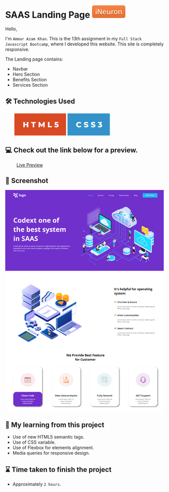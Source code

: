 # SAAS Landing Page [![iNeuron](./img/iNeuron-badge.svg)](https://ineuron.ai/)

Hello,

I'm `Ammar Azam Khan`. This is the 13th assignment in my `Full Stack Javascript Bootcamp`, where I developed this website. This site is completely responsive.

The Landing page contains:

- Navbar
- Hero Section
- Benefits Section
- Services Section

## 🛠 Technologies Used

&emsp; &ensp; [![HTML5](./img/HTML%20badge.svg)](https://developer.mozilla.org/en-US/docs/Web/HTML) [![CSS3](./img/CSS%20badge.svg)](https://developer.mozilla.org/en-US/docs/Web/CSS)

## 💻 Check out the link below for a preview.

&emsp; &ensp; &ensp;[Live Preview](https://saas-product-landing-page.netlify.app/)

## 📸 Screenshot

![Project Screenshort](./png.png)

## 📝 My learning from this project

- Use of new HTML5 semantic tags.
- Use of CSS variable.
- Use of Flexbox for elements alignment.
- Media queries for responsive design.

## ⌛ Time taken to finish the project

- Approximately `2 hours`.
